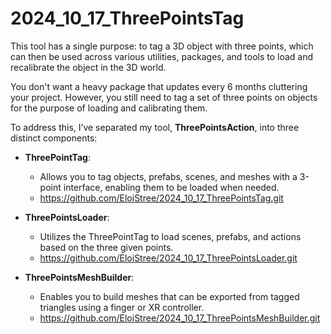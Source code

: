 # 2024_10_17_ThreePointsTag

This tool has a single purpose: to tag a 3D object with three points, which can then be used across various utilities, packages, and tools to load and recalibrate the object in the 3D world.

You don't want a heavy package that updates every 6 months cluttering your project. However, you still need to tag a set of three points on objects for the purpose of loading and calibrating them.

To address this, I’ve separated my tool, **ThreePointsAction**, into three distinct components:

- **ThreePointTag**:
  - Allows you to tag objects, prefabs, scenes, and meshes with a 3-point interface, enabling them to be loaded when needed.
  - https://github.com/EloiStree/2024_10_17_ThreePointsTag.git

- **ThreePointsLoader**:  
  - Utilizes the ThreePointTag to load scenes, prefabs, and actions based on the three given points.
  - https://github.com/EloiStree/2024_10_17_ThreePointsLoader.git

- **ThreePointsMeshBuilder**:  
  - Enables you to build meshes that can be exported from tagged triangles using a finger or XR controller.
  - https://github.com/EloiStree/2024_10_17_ThreePointsMeshBuilder.git
